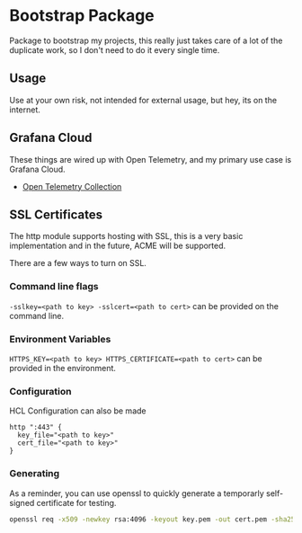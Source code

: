 # Bootstrap Package

Package to bootstrap my projects, this really just takes care of a lot of the duplicate work, so I don't need to do it every single time.

## Usage

Use at your own risk, not intended for external usage, but hey, its on the internet.

## Grafana Cloud

These things are wired up with Open Telemetry, and my primary use case is Grafana Cloud.

* [Open Telemetry Collection](https://grafana.com/blog/2021/04/13/how-to-send-traces-to-grafana-clouds-tempo-service-with-opentelemetry-collector/)


## SSL Certificates

The http module supports hosting with SSL, this is a very basic implementation and in the future, ACME will be supported.

There are a few ways to turn on SSL.

### Command line flags

`-sslkey=<path to key> -sslcert=<path to cert>` can be provided on the command line.

### Environment Variables

`HTTPS_KEY=<path to key> HTTPS_CERTIFICATE=<path to cert>` can be provided in the environment.

### Configuration

HCL Configuration can also be made 

```hcl
http ":443" {
  key_file="<path to key>"
  cert_file="<path to key>"
}
```

### Generating

As a reminder, you can use openssl to quickly generate a temporarly self-signed certificate for testing.

```bash
openssl req -x509 -newkey rsa:4096 -keyout key.pem -out cert.pem -sha256 -days 3650 -nodes -subj "/C=US/ST=California/L=Orange/O=Local/OU=Applications/CN=localhost"
```

